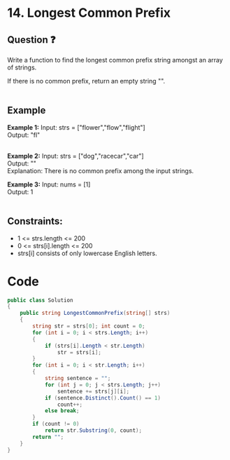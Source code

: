 # 14. Longest Common Prefix
## Question ❓ <br>
Write a function to find the longest common prefix string amongst an array of strings.

If there is no common prefix, return an empty string "".
<br><br>

## Example

__Example 1:__
Input: strs = ["flower","flow","flight"]      
Output: "fl"     
<br>

__Example 2:__  Input: strs = ["dog","racecar","car"]    
Output: ""   
Explanation: There is no common prefix among the input strings.
<br>



      
__Example 3:__  Input: nums = [1]       
Output: 1  
<br>
  
## Constraints:

- 1 <= strs.length <= 200
- 0 <= strs[i].length <= 200
- strs[i] consists of only lowercase English letters.

# Code
```C#
public class Solution
{
    public string LongestCommonPrefix(string[] strs)
    {
        string str = strs[0]; int count = 0;
        for (int i = 0; i < strs.Length; i++)
        {
            if (strs[i].Length < str.Length)
                str = strs[i];
        }
        for (int i = 0; i < str.Length; i++)
        {
            string sentence = "";
            for (int j = 0; j < strs.Length; j++)
                sentence += strs[j][i];
            if (sentence.Distinct().Count() == 1)
                count++;
            else break;
        }
        if (count != 0)
            return str.Substring(0, count);
        return "";
    }
}
```
